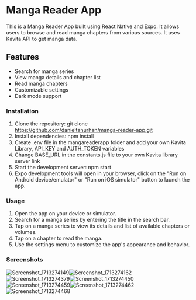 # Manga Reader App
This is a Manga Reader App built using React Native and Expo. It allows users to browse and read manga chapters from various sources. It uses Kavita API to get manga data.

## Features
- Search for manga series
- View manga details and chapter list
- Read manga chapters
- Customizable settings
- Dark mode support
### Installation
1. Clone the repository: git clone https://github.com/danieltanurhan/manga-reader-app.git
2. Install dependencies: npm install
3. Create .env file in the mangareaderapp folder and add your own Kavita Library, API_KEY and AUTH_TOKEN variables
4. Change BASE_URL in the constants.js file to your own Kavita library server link
5. Start the development server: npm start
6. Expo development tools will open in your browser, click on the "Run on Android device/emulator" or "Run on iOS simulator" button to launch the app.
### Usage
1. Open the app on your device or simulator.
2. Search for a manga series by entering the title in the search bar.
3. Tap on a manga series to view its details and list of available chapters or volumes.
4. Tap on a chapter to read the manga.
5. Use the settings menu to customize the app's appearance and behavior.
### Screenshots

![Screenshot_1713274149](https://github.com/danieltanurhan/mangareader/assets/32969802/d747cb5c-4e69-4e56-a91b-42be413a3f23)![Screenshot_1713274162](https://github.com/danieltanurhan/mangareader/assets/32969802/e2a350b5-b6fd-4fc8-a3ed-0c99f35c8d7a)![Screenshot_1713274379](https://github.com/danieltanurhan/mangareader/assets/32969802/e9f49c1d-8b50-4317-976b-ace6be071823)![Screenshot_1713274450](https://github.com/danieltanurhan/mangareader/assets/32969802/e2b15654-8c00-40cd-b7c5-75516a8283a5)
![Screenshot_1713274459](https://github.com/danieltanurhan/mangareader/assets/32969802/62766d24-41a0-4b27-b866-935db0fba1e7)![Screenshot_1713274462](https://github.com/danieltanurhan/mangareader/assets/32969802/99a10e75-854f-4009-94d4-a90a3b35c8dd)![Screenshot_1713274468](https://github.com/danieltanurhan/mangareader/assets/32969802/d26bbe11-3e0b-4d4e-ae0d-db5dedd2ba26)
